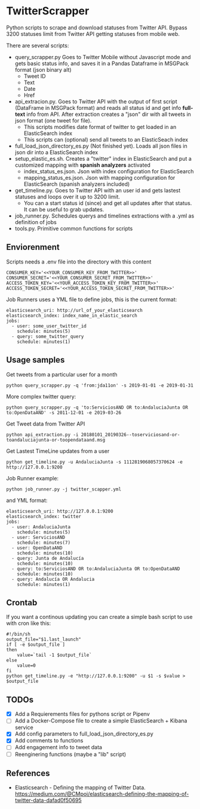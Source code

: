# TwitterScrapper
Python scripts to scrape and download statuses from Twitter API. Bypass 3200 statuses limit from Twitter API getting statuses from mobile web.

There are several scripts:
* query_scrapper.py Goes to Twitter Mobile without Javascript mode and gets basic status info, and saves it in a Pandas Dataframe in MSGPack format (json binary alt) 
  * Tweet ID
  * Text
  * Date
  * Href
* api_extracion.py. Goes to Twitter API with the output of first script (DataFrame in MSGPack format) and reads all status id and get info **full-text** info from API. After extraction creates a "json" dir with all tweets in json format (one tweet for file).
  * This scripts modifies date format of twitter to get loaded in an ElasticSearch index
  * This scripts can (optional) send all tweets to an ElasticSeach index
* full_load_json_directory_es.py (Not finished yet). Loads all json files in json dir into a ElasticSearch index
* setup_elastic_es.sh. Creates a "twitter" index in ElasticSearch and put a customized mapping with **spanish analyzers** activated
  * index_status_es.json. Json with index configuration for ElasticSearch
  * mapping_status_es.json. Json with mapping configuration for ElasticSearch (spanish analyzers included)
* get_timeline.py. Goes to Twitter API with an user id and gets lastest statuses and loops over it up to 3200 limit. 
  * You can a start status id (since) and get all updates after that status. It can be useful to grab updates. 
* job_runner.py. Schedules querys and timelines extractions with a .yml as definition of jobs
* tools.py. Primitive common functions for scripts

## Enviorenment 

Scripts needs a .env file into the directory with this content

```
CONSUMER_KEY='<<YOUR_CONSUMER_KEY_FROM_TWITTER>>'
CONSUMER_SECRET='<<YOUR_CONSUMER_SECRET_FROM_TWITTER>>'
ACCESS_TOKEN_KEY='<<YOUR_ACCESS_TOKEN_KEY_FROM_TWITTER>>'
ACCESS_TOKEN_SECRET='<<YOUR_ACCESS_TOKEN_SECRET_FROM_TWITTER>>'
```

Job Runners uses a YML file to define jobs, this is the current format:
```
elasticsearch_uri: http://url_of_your_elasticsearch
elasticsearch_index: index_name_in_elastic_search
jobs:
  - user: some_user_twitter_id
    schedule: minutes(5)
  - query: some_twitter_query
    schedule: minutes(1)   
```

## Usage samples

Get tweets from a particular user for a month
```
python query_scrapper.py -q 'from:jda11on' -s 2019-01-01 -e 2019-01-31
```
More complex twitter query:
```
python query_scrapper.py -q 'to:ServiciosAND OR to:AndaluciaJunta OR to:OpenDataAND' -s 2011-12-01 -e 2019-03-26
```

Get Tweet data from Twitter API
```
python api_extraction.py -i 20180101_20190326--toserviciosand-or-toandaluciajunta-or-toopendataand.msg
```

Get Lastest TimeLine updates from a user
```
python get_timeline.py -u AndaluciaJunta -s 1112819068057370624 -e http://127.0.0.1:9200
```

Job Runner example:
```
python job_runner.py -j twitter_scapper.yml
```

and YML format:
```
elasticsearch_uri: http://127.0.0.1:9200
elasticsearch_index: twitter
jobs:
  - user: AndaluciaJunta
    schedule: minutes(5)
  - user: ServiciosAND
    schedule: minutes(7)
  - user: OpenDataAND
    schedule: minutes(10)
  - query: Junta de Andalucía
    schedule: minutes(10)
  - query: to:ServiciosAND OR to:AndaluciaJunta OR to:OpenDataAND
    schedule: minutes(10)
  - query: Andalucía OR Andalucia
    schedule: minutes(1)        
```

## Crontab

If you want a continous updating you can create a simple bash script to use with cron like this:
```
#!/bin/sh
output_file="$1.last_launch"
if [ -e $output_file ]
then
    value=`tail -1 $output_file`
else
    value=0
fi
python get_timeline.py -e "http://127.0.0.1:9200" -u $1 -s $value > $output_file
```

## TODOs

- [x] Add a Requierements files for pythons script or Pipenv
- [ ] Add a Docker-Compose file to create a simple ElasticSearch + Kibana service
- [x] Add config parameters to full_load_json_directory_es.py
- [x] Add comments to functions
- [ ] Add engagement info to tweet data
- [ ] Reenginering functions (maybe a "lib" script)

## References

* Elasticsearch - Defining the mapping of Twitter Data. https://medium.com/@CMpoi/elasticsearch-defining-the-mapping-of-twitter-data-dafad0f50695


